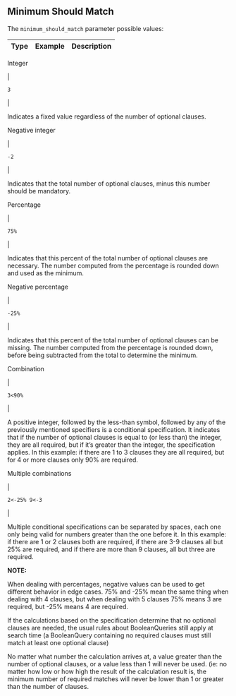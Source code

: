 ## Minimum Should Match

The `minimum_should_match` parameter possible values:

Type | Example | Description  
---|---|---  
  
Integer

| 

`3`

| 

Indicates a fixed value regardless of the number of optional clauses.  
  
Negative integer

| 

`-2`

| 

Indicates that the total number of optional clauses, minus this number should be mandatory.  
  
Percentage

| 

`75%`

| 

Indicates that this percent of the total number of optional clauses are necessary. The number computed from the percentage is rounded down and used as the minimum.  
  
Negative percentage

| 

`-25%`

| 

Indicates that this percent of the total number of optional clauses can be missing. The number computed from the percentage is rounded down, before being subtracted from the total to determine the minimum.  
  
Combination

| 

`3<90%`

| 

A positive integer, followed by the less-than symbol, followed by any of the previously mentioned specifiers is a conditional specification. It indicates that if the number of optional clauses is equal to (or less than) the integer, they are all required, but if it’s greater than the integer, the specification applies. In this example: if there are 1 to 3 clauses they are all required, but for 4 or more clauses only 90% are required.  
  
Multiple combinations

| 

`2<-25% 9<-3`

| 

Multiple conditional specifications can be separated by spaces, each one only being valid for numbers greater than the one before it. In this example: if there are 1 or 2 clauses both are required, if there are 3-9 clauses all but 25% are required, and if there are more than 9 clauses, all but three are required.  
  
 **NOTE:**

When dealing with percentages, negative values can be used to get different behavior in edge cases. 75% and -25% mean the same thing when dealing with 4 clauses, but when dealing with 5 clauses 75% means 3 are required, but -25% means 4 are required.

If the calculations based on the specification determine that no optional clauses are needed, the usual rules about BooleanQueries still apply at search time (a BooleanQuery containing no required clauses must still match at least one optional clause)

No matter what number the calculation arrives at, a value greater than the number of optional clauses, or a value less than 1 will never be used. (ie: no matter how low or how high the result of the calculation result is, the minimum number of required matches will never be lower than 1 or greater than the number of clauses.

